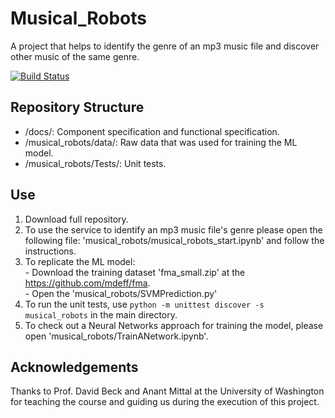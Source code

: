 # Musical_Robots
A project that helps to identify the genre of an mp3 music file and discover other music of the same genre.

[![Build Status](https://app.travis-ci.com/MusicalRobots/Musical_Robots.svg?branch=main)](https://app.travis-ci.com/MusicalRobots/Musical_Robots)

## Repository Structure
- /docs/: Component specification and functional specification.
- /musical_robots/data/: Raw data that was used for training the ML model.
- /musical_robots/Tests/: Unit tests.


## Use
1) Download full repository.
2) To use the service to identify an mp3 music file's genre please open the following file: 'musical_robots/musical_robots_start.ipynb' and follow the instructions.
3) To replicate the ML model:  
			- Download the training dataset 'fma_small.zip' at the https://github.com/mdeff/fma.  
			- Open the 'musical_robots/SVMPrediction.py'
4) To run the unit tests, use `python -m unittest discover -s musical_robots`  in the main directory.
5) To check out a Neural Networks approach for training the model, please open 'musical_robots/TrainANetwork.ipynb'.

## Acknowledgements
Thanks to Prof. David Beck and Anant Mittal at the University of Washington for teaching the course and guiding us during the execution of this project.
